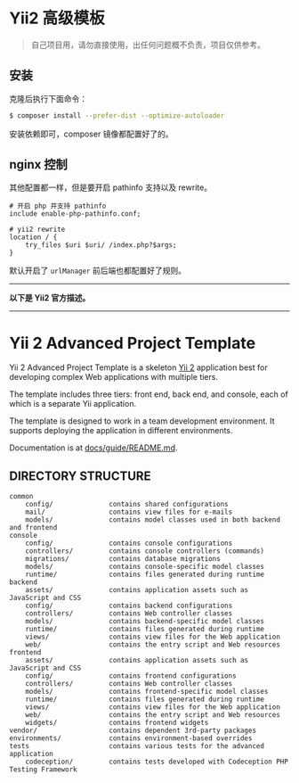 # Yii2 高级模板

> 自己项目用，请勿直接使用，出任何问题概不负责，项目仅供参考。

## 安装

克隆后执行下面命令：

``` sh
$ composer install --prefer-dist --optimize-autoloader
```

安装依赖即可，composer 镜像都配置好了的。

## nginx 控制

其他配置都一样，但是要开启 pathinfo 支持以及 rewrite。

``` 
# 开启 php 并支持 pathinfo
include enable-php-pathinfo.conf;

# yii2 rewrite
location / {
    try_files $uri $uri/ /index.php?$args;
}
```

默认开启了 `urlManager` 前后端也都配置好了规则。

---

**以下是 Yii2 官方描述。**

---


Yii 2 Advanced Project Template
===============================

Yii 2 Advanced Project Template is a skeleton [Yii 2](http://www.yiiframework.com/) application best for
developing complex Web applications with multiple tiers.

The template includes three tiers: front end, back end, and console, each of which
is a separate Yii application.

The template is designed to work in a team development environment. It supports
deploying the application in different environments.

Documentation is at [docs/guide/README.md](docs/guide/README.md).


DIRECTORY STRUCTURE
-------------------

```
common
    config/              contains shared configurations
    mail/                contains view files for e-mails
    models/              contains model classes used in both backend and frontend
console
    config/              contains console configurations
    controllers/         contains console controllers (commands)
    migrations/          contains database migrations
    models/              contains console-specific model classes
    runtime/             contains files generated during runtime
backend
    assets/              contains application assets such as JavaScript and CSS
    config/              contains backend configurations
    controllers/         contains Web controller classes
    models/              contains backend-specific model classes
    runtime/             contains files generated during runtime
    views/               contains view files for the Web application
    web/                 contains the entry script and Web resources
frontend
    assets/              contains application assets such as JavaScript and CSS
    config/              contains frontend configurations
    controllers/         contains Web controller classes
    models/              contains frontend-specific model classes
    runtime/             contains files generated during runtime
    views/               contains view files for the Web application
    web/                 contains the entry script and Web resources
    widgets/             contains frontend widgets
vendor/                  contains dependent 3rd-party packages
environments/            contains environment-based overrides
tests                    contains various tests for the advanced application
    codeception/         contains tests developed with Codeception PHP Testing Framework
```
